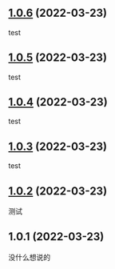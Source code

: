 ## [1.0.6](https://gitee.com/gowiny/uni-router/compare/v1.0.5...v1.0.6) (2022-03-23)

test

## [1.0.5](https://gitee.com/gowiny/uni-router/compare/v1.0.4...v1.0.5) (2022-03-23)

test

## [1.0.4](https://gitee.com/gowiny/uni-router/compare/v1.0.3...v1.0.4) (2022-03-23)

test

## [1.0.3](https://gitee.com/gowiny/uni-router/compare/v1.0.2...v1.0.3) (2022-03-23)

test

## [1.0.2](https://gitee.com/gowiny/uni-router/compare/v1.0.1...v1.0.2) (2022-03-23)

测试

## 1.0.1 (2022-03-23)
没什么想说的


